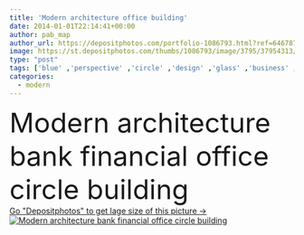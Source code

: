 ```yaml
---
title: 'Modern architecture office building'
date: 2014-01-01T22:14:41+00:00
author: pab_map
author_url: https://depositphotos.com/portfolio-1086793.html?ref=64678756
image: https://st.depositphotos.com/thumbs/1086793/image/3795/37954313/api_thumb_450.jpg?forcejpeg=true
type: "post"
tags: ['blue' ,'perspective' ,'circle' ,'design' ,'glass' ,'business' ,'commercial' ,'financial' ,'steel' ,'modern' ,'architecture' ,'building' ,'center' ,'city' ,'construction' ,'corporate' ,'corporation' ,'exterior' ,'futuristic' ,'office' ,'skyscraper' ,'urban' ,'wall' ,'window' ,'bank' ,'finance' ,'property' ,'future' ,'company' ,'district' ,'headquarters' ,'workplace' ,'Moderna' ,'arquitectura' ]
categories: 
  - modern
---
```

<div aling="center">
            <font size="60"> Modern architecture bank financial office circle building</font>   
</div>
<div>
    <a href='https://st.depositphotos.com/thumbs/1086793/image/3795/37954313/api_thumb_450.jpg?forcejpeg=true?ref=64678756' target=_blank > Go "Depositphotos" to get lage size of this picture ->
        <img href='https://st.depositphotos.com/thumbs/1086793/image/3795/37954313/api_thumb_450.jpg?forcejpeg=true?ref=64678756' src='https://st.depositphotos.com/1086793/3795/i/950/depositphotos_37954313-stock-photo-modern-architecture-office-building.jpg?forcejpeg=true' alt='Modern architecture bank financial office circle building' >
    </a>
</div>
